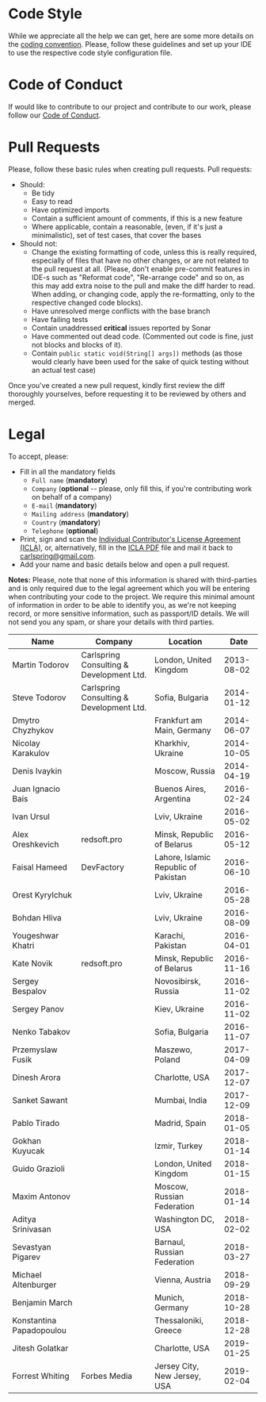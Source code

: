 
# Code Style

While we appreciate all the help we can get, here are some more details on the [coding convention](https://github.com/strongbox/strongbox/wiki/Coding-Convention). Please, follow these guidelines and set up your IDE to use the respective code style configuration file.

# Code of Conduct

If would like to contribute to our project and contribute to our work, please follow our [Code of Conduct](https://github.com/strongbox/strongbox/blob/master/CODE-OF-CONDUCT.md).

# Pull Requests

Please, follow these basic rules when creating pull requests. Pull requests:
* Should:
  * Be tidy
  * Easy to read
  * Have optimized imports
  * Contain a sufficient amount of comments, if this is a new feature
  * Where applicable, contain a reasonable, (even, if it's just a minimalistic), set of test cases, that cover the bases
* Should not:
  * Change the existing formatting of code, unless this is really required, especially of files that have no other changes, or are not related to the pull request at all. (Please, don't enable pre-commit features in IDE-s such as "Reformat code", "Re-arrange code" and so on, as this may add extra noise to the pull and make the diff harder to read. When adding, or changing code, apply the re-formatting, only to the respective changed code blocks).
  * Have unresolved merge conflicts with the base branch
  * Have failing tests
  * Contain unaddressed **critical** issues reported by Sonar
  * Have commented out dead code. (Commented out code is fine, just not blocks and blocks of it).
  * Contain `public static void(String[] args])` methods (as those would clearly have been used for the sake of quick testing without an actual test case)

Once you've created a new pull request, kindly first review the diff thoroughly yourselves, before requesting it to be reviewed by others and merged.

# Legal

To accept, please:
* Fill in all the mandatory fields
  * `Full name` (**mandatory**)
  * `Company` (**optional** -- please, only fill this, if you're contributing work on behalf of a company)
  * `E-mail` (**mandatory**)
  * `Mailing address` (**mandatory**)
  * `Country` (**mandatory**)
  * `Telephone` (**optional**)
* Print, sign and scan the [Individual Contributor's License Agreement (ICLA)](https://github.com/strongbox/strongbox/blob/master/ICLA.md), or, alternatively, fill in the [ICLA PDF](https://github.com/strongbox/strongbox/wiki/resources/pdfs/ICLA.pdf) file and mail it back to [carlspring@gmail.com](mailto:carlspring@gmail.com).
* Add your name and basic details below and open a pull request.

**Notes:** Please, note that none of this information is shared with third-parties and is only required due to the legal agreement which you will be entering when contributing your code to the project. We require this minimal amount of information in order to be able to identify you, as we're not keeping record, or more sensitive information, such as passport/ID details. We will not send you any spam, or share your details with third parties.

| Name                         | Company                                  | Location                                | Date       |
|------------------------------|------------------------------------------|-----------------------------------------|------------|
| Martin Todorov               | Carlspring Consulting & Development Ltd. | London, United Kingdom                  | 2013-08-02 |
| Steve Todorov                | Carlspring Consulting & Development Ltd. | Sofia, Bulgaria                         | 2014-01-12 |
| Dmytro Chyzhykov             |                                          | Frankfurt am Main, Germany              | 2014-06-07 |
| Nicolay Karakulov            |                                          | Kharkhiv, Ukraine                       | 2014-10-05 |
| Denis Ivaykin                |                                          | Moscow, Russia                          | 2014-04-19 |
| Juan Ignacio Bais            |                                          | Buenos Aires, Argentina                 | 2016-02-24 |
| Ivan Ursul                   |                                          | Lviv, Ukraine                           | 2016-05-02 |
| Alex Oreshkevich             | redsoft.pro                              | Minsk, Republic of Belarus              | 2016-05-12 |
| Faisal Hameed                | DevFactory                               | Lahore, Islamic Republic of Pakistan    | 2016-06-10 |
| Orest Kyrylchuk              |                                          | Lviv, Ukraine                           | 2016-05-28 |
| Bohdan Hliva                 |                                          | Lviv, Ukraine                           | 2016-08-09 |
| Yougeshwar Khatri            |                                          | Karachi, Pakistan                       | 2016-04-01 |
| Kate Novik                   | redsoft.pro                              | Minsk, Republic of Belarus              | 2016-11-16 |
| Sergey Bespalov              |                                          | Novosibirsk, Russia                     | 2016-11-02 |
| Sergey Panov                 |                                          | Kiev, Ukraine                           | 2016-11-02 |
| Nenko Tabakov                |                                          | Sofia, Bulgaria                         | 2016-11-07 |
| Przemyslaw Fusik             |                                          | Maszewo, Poland                         | 2017-04-09 |
| Dinesh Arora                 |                                          | Charlotte, USA                          | 2017-12-07 |
| Sanket Sawant                |                                          | Mumbai, India                           | 2017-12-09 |
| Pablo Tirado                 |                                          | Madrid, Spain                           | 2018-01-05 |
| Gokhan Kuyucak               |                                          | Izmir, Turkey                           | 2018-01-14 |
| Guido Grazioli               |                                          | London, United Kingdom                  | 2018-01-15 |
| Maxim Antonov                |                                          | Moscow, Russian Federation              | 2018-01-14 |
| Aditya Srinivasan            |                                          | Washington DC, USA                      | 2018-02-02 |
| Sevastyan Pigarev			         |                              										  | Barnaul, Russian Federation				         | 2018-03-27 |
| Michael Altenburger          | 						                             				  | Vienna, Austria                     				| 2018-09-29 |
| Benjamin March               |                             			          | Munich, Germany                     				| 2018-10-28 |
| Konstantina Papadopoulou	   |										  | Thessaloniki, Greece					| 2018-12-28 |
| Jitesh Golatkar           |                                          | Charlotte, USA                      | 2019-01-25 |
| Forrest Whiting              | Forbes Media                             | Jersey City, New Jersey, USA            | 2019-02-04 |